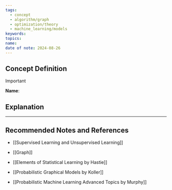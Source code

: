 ```yaml
---
tags:
  - concept
  - algorithm/graph
  - optimization/theory
  - machine_learning/models
keywords: 
topics: 
name: 
date of note: 2024-08-26
---
```


## Concept Definition

>[!important]
>**Name**: 



## Explanation





-----------
##  Recommended Notes and References


- [[Supervised Learning and Unsupervised Learning]]
- [[Graph]]



- [[Elements of Statistical Learning by Hastie]]
- [[Probabilistic Graphical Models by Koller]]
- [[Probabilistic Machine Learning Advanced Topics by Murphy]]